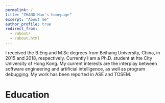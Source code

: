 ```yaml
---
permalink: /
title: "ZHANG Hao's homepage"
excerpt: "About me"
author_profile: true
redirect_from: 
  - /about/
  - /about.html
---
```


I received the B.Eng and M.Sc degrees from Beihang University, China, in 2015 and 2018, respectively. Currently I am a Ph.D. student at hte City University of Hong Kong. My current interests are the interplay between software engineering and artificial intelligence, as well as program debugging. My work has been reported in ASE and TOSEM.

Education
======
